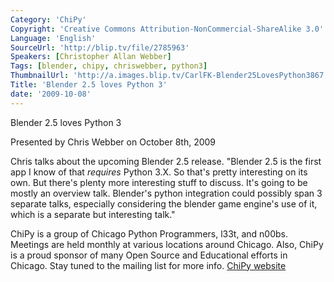 ```yaml
---
Category: 'ChiPy'
Copyright: 'Creative Commons Attribution-NonCommercial-ShareAlike 3.0'
Language: 'English'
SourceUrl: 'http://blip.tv/file/2785963'
Speakers: [Christopher Allan Webber]
Tags: [blender, chipy, chriswebber, python3]
ThumbnailUrl: 'http://a.images.blip.tv/CarlFK-Blender25LovesPython3867.png'
Title: 'Blender 2.5 loves Python 3'
date: '2009-10-08'
---
```

Blender 2.5 loves Python 3

Presented by Chris Webber on October 8th, 2009

Chris talks about the upcoming Blender 2.5 release. "Blender 2.5 is the first
app I know of that *requires* Python 3.X. So that's pretty interesting on its
own. But there's plenty more interesting stuff to discuss. It's going to be
mostly an overview talk. Blender's python integration could possibly span 3
separate talks, especially considering the blender game engine's use of it,
which is a separate but interesting talk."

ChiPy is a group of Chicago Python Programmers, l33t, and n00bs. Meetings are
held monthly at various locations around Chicago. Also, ChiPy is a proud
sponsor of many Open Source and Educational efforts in Chicago. Stay tuned to
the mailing list for more info. [ChiPy website](http://chipy.org/)


